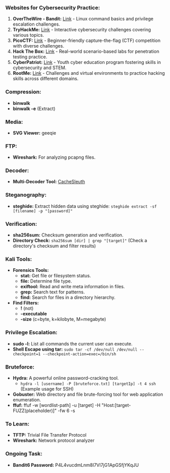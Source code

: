 ### Websites for Cybersecurity Practice:

1. **OverTheWire - Bandit:** [Link](https://overthewire.org/wargames/bandit/) - Linux command basics and privilege escalation challenges.
2. **TryHackMe:** [Link](https://tryhackme.com/) - Interactive cybersecurity challenges covering various topics.
3. **PicoCTF:** [Link](https://picoctf.com/) - Beginner-friendly capture-the-flag (CTF) competition with diverse challenges.
4. **Hack The Box:** [Link](https://www.hackthebox.eu/) - Real-world scenario-based labs for penetration testing practice.
5. **CyberPatriot:** [Link](https://www.uscyberpatriot.org/) - Youth cyber education program fostering skills in cybersecurity and STEM.
6. **RootMe:** [Link](https://www.root-me.org/) - Challenges and virtual environments to practice hacking skills across different domains.


### Compression:
- **binwalk**
- **binwalk -e** (Extract)

### Media:
- **SVG Viewer:** geeqie

### FTP:
- **Wireshark:** For analyzing pcapng files.

### Decoder:
- **Multi-Decoder Tool:** [CacheSleuth](https://www.cachesleuth.com/multidecoder/)

### Steganography:
- **steghide:** Extract hidden data using steghide: `steghide extract -sf [filename] -p "[password]"`

### Verification:
- **sha256sum:** Checksum generation and verification.
- **Directory Check:** `sha256sum [dir] | grep "[target]"` (Check a directory's checksum and filter results)

### Kali Tools:
- **Forensics Tools:**
  - **stat:** Get file or filesystem status.
  - **file:** Determine file type.
  - **exiftool:** Read and write meta information in files.
  - **grep:** Search text for patterns.
  - **find:** Search for files in a directory hierarchy.
- **Find Filters:**
  - **!** (not)
  - **-executable**
  - **-size** (c=byte, k=kilobyte, M=megabyte)

### Privilege Escalation:
- **sudo -l:** List all commands the current user can execute.
- **Shell Escape using tar:** `sudo tar -cf /dev/null /dev/null --checkpoint=1 --checkpoint-action=exec=/bin/sh`

### Bruteforce:
- **Hydra:** A powerful online password-cracking tool.
  - `hydra -l [username] -P [bruteforce.txt] [targetIp] -t 4 ssh` (Example usage for SSH)
- **Gobuster:** Web directory and file brute-forcing tool for web application enumeration.
- **ffuf:** ffuf -w [wordlist-path] -u [target] -H "Host:[target-FUZZ(placeholder)]" -fw 6 -s

### To Learn:
- **TFTP:** Trivial File Transfer Protocol
- **Wireshark:** Network protocol analyzer

### Ongoing Task:
- **Bandit6 Password:** P4L4vucdmLnm8I7Vl7jG1ApGSfjYKqJU
